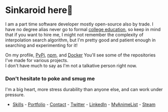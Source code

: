 # Sinkaroid here🖕

I am a part time software developer mostly open-source also by trade. I have no degree alias never go to formal [college education](https://sinkaroid.org/about), so keep in mind that if you want to hire me, I might not remember the complexity of interpolation search algorithm, but I'm pretty good and patient enough in searching and experimenting for it! 

On my profile, [PyPi](https://pypi.org/user/sinkaroid/), [npm](https://www.npmjs.com/~sinkaroid), and [Docker](https://github.com/sinkaroid?tab=packages) You'll see some of the repositories I've made for various projects.  
I don't have much to say as I'm not a talkative person right now.

### Don't hesitate to poke and smug me
I'm a big heart, more stress durability than anyone else, and can work under pressure.
* [Skills](https://sinkaroid.org/skills) - [Portfolio](https://sinkaroid.org/portfolio) - [Contact](https://sinkaroid.org/contact) - [Twitter](https://twitter.com/sinkaroid) - [LinkedIn](https://linkedin.com/in/sinkaroid) - [MyAnimeList](https://myanimelist.net/profile/sinkaroid) - [Steam](https://steamcommunity.com/id/sinkaroid)